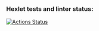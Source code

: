 ### Hexlet tests and linter status:
[![Actions Status](https://github.com/mizkuzy/frontend-project-46/actions/workflows/hexlet-check.yml/badge.svg)](https://github.com/mizkuzy/frontend-project-46/actions)